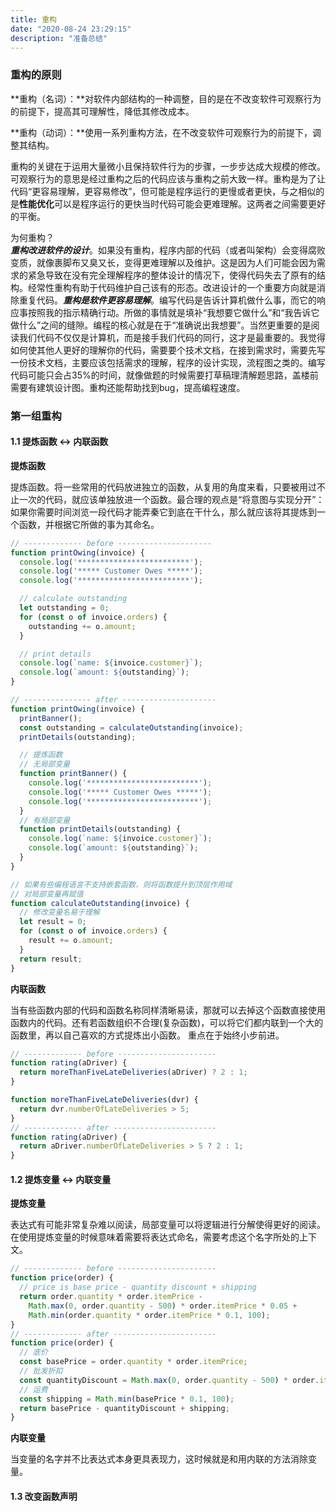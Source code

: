 ```yaml
---
title: 重构
date: "2020-08-24 23:29:15"
description: "准备总结"
---
```


### 重构的原则

**重构（名词）：**对软件内部结构的一种调整，目的是在不改变软件可观察行为的前提下，提高其可理解性，降低其修改成本。

**重构（动词）：**使用一系列重构方法，在不改变软件可观察行为的前提下，调整其结构。

重构的关键在于运用大量微小且保持软件行为的步骤，一步步达成大规模的修改。可观察行为的意思是经过重构之后的代码应该与重构之前大致一样。重构是为了让代码“更容易理解，更容易修改”，但可能是程序运行的更慢或者更快，与之相似的是**性能优化**可以是程序运行的更快当时代码可能会更难理解。这两者之间需要更好的平衡。

为何重构？<br>***重构改进软件的设计***。如果没有重构，程序内部的代码（或者叫架构）会变得腐败变质，就像裹脚布又臭又长，变得更难理解以及维护。这是因为人们可能会因为需求的紧急导致在没有完全理解程序的整体设计的情况下，使得代码失去了原有的结构。经常性重构有助于代码维护自己该有的形态。改进设计的一个重要方向就是消除重复代码。***重构是软件更容易理解***。编写代码是告诉计算机做什么事，而它的响应事按照我的指示精确行动。所做的事情就是填补“我想要它做什么”和“我告诉它做什么”之间的缝隙。编程的核心就是在于“准确说出我想要”。当然更重要的是阅读我们代码不仅仅是计算机，而是接手我们代码的同行，这才是最重要的。我觉得如何使其他人更好的理解你的代码，需要要个技术文档，在接到需求时，需要先写一份技术文档，主要应该包括需求的理解，程序的设计实现，流程图之类的。编写代码可能只会占35%的时间，就像做题的时候需要打草稿理清解题思路，盖楼前需要有建筑设计图。重构还能帮助找到bug，提高编程速度。

### 第一组重构

#### 1.1 提炼函数 <-> 内联函数

**提炼函数**

提炼函数。将一些常用的代码放进独立的函数，从复用的角度来看，只要被用过不止一次的代码，就应该单独放进一个函数。最合理的观点是“将意图与实现分开”：如果你需要时间浏览一段代码才能弄秦它到底在干什么，那么就应该将其提炼到一个函数，并根据它所做的事为其命名。
```js
// ------------- before ---------------------
function printOwing(invoice) {
  console.log('*************************');
  console.log('***** Customer Owes *****');
  console.log('*************************');

  // calculate outstanding
  let outstanding = 0;
  for (const o of invoice.orders) {
    outstanding += o.amount;
  }

  // print details
  console.log(`name: ${invoice.customer}`);
  console.log(`amount: ${outstanding}`);
}

// --------------- after ---------------------
function printOwing(invoice) {
  printBanner();
  const outstanding = calculateOutstanding(invoice);
  printDetails(outstanding);

  // 提炼函数
  // 无局部变量
  function printBanner() {
    console.log('*************************');
    console.log('***** Customer Owes *****');
    console.log('*************************');
  }
  // 有局部变量
  function printDetails(outstanding) {
    console.log(`name: ${invoice.customer}`);
    console.log(`amount: ${outstanding}`);
  }
}

// 如果有些编程语言不支持嵌套函数，则将函数提升到顶层作用域
// 对局部变量再赋值
function calculateOutstanding(invoice) {
  // 修改变量名易于理解
  let result = 0;
  for (const o of invoice.orders) {
    result += o.amount;
  }
  return result;
}
```

**内联函数**

当有些函数内部的代码和函数名称同样清晰易读，那就可以去掉这个函数直接使用函数内的代码。还有若函数组织不合理(复杂函数)，可以将它们都内联到一个大的函数里，再以自己喜欢的方式提炼出小函数。
重点在于始终小步前进。

```js
// ------------- before ----------------------
function rating(aDriver) {
  return moreThanFiveLateDeliveries(aDriver) ? 2 : 1;
}

function moreThanFiveLateDeliveries(dvr) {
  return dvr.numberOfLateDeliveries > 5;
}
// ------------- after -----------------------
function rating(aDriver) {
  return aDriver.numberOfLateDeliveries > 5 ? 2 : 1;
}
```

#### 1.2 提炼变量 <-> 内联变量

**提炼变量**

表达式有可能非常复杂难以阅读，局部变量可以将逻辑进行分解使得更好的阅读。在使用提炼变量的时候意味着需要将表达式命名，需要考虑这个名字所处的上下文。

```js
// ------------- before ----------------------
function price(order) {
  // price is base price - quantity discount + shipping
  return order.quantity * order.itemPrice - 
    Math.max(0, order.quantity - 500) * order.itemPrice * 0.05 +
    Math.min(order.quantity * order.itemPrice * 0.1, 100);
}
// ------------- after -----------------------
function price(order) {
  // 底价
  const basePrice = order.quantity * order.itemPrice;
  // 批发折扣
  const quantityDiscount = Math.max(0, order.quantity - 500) * order.itemPrice * 0.05;
  // 运费
  const shipping = Math.min(basePrice * 0.1, 100);
  return basePrice - quantityDiscount + shipping;
}
```

**内联变量**

当变量的名字并不比表达式本身更具表现力，这时候就是和用内联的方法消除变量。

#### 1.3 改变函数声明